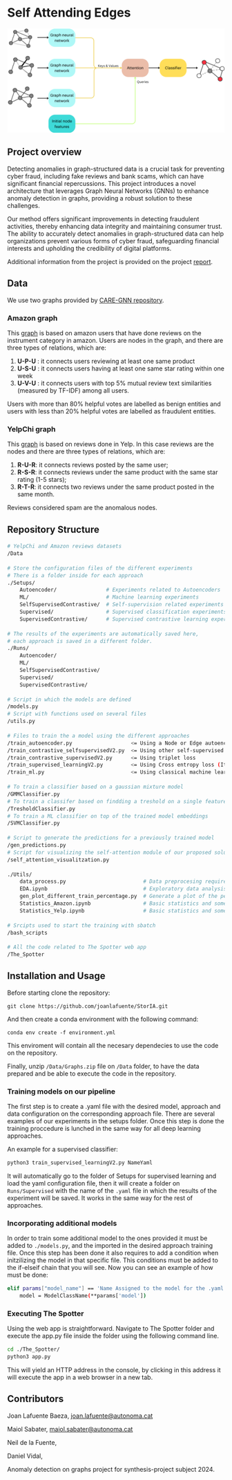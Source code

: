 # Self Attending Edges

![alt text](Images/pipeline.png)

## Project overview

Detecting anomalies in graph-structured data is a crucial task for preventing cyber fraud, including fake reviews and bank scams, which can have significant financial repercussions. This project introduces a novel architecture that leverages Graph Neural Networks (GNNs) to enhance anomaly detection in graphs, providing a robust solution to these challenges.

Our method offers significant improvements in detecting fraudulent activities, thereby enhancing data integrity and maintaining consumer trust. The ability to accurately detect anomalies in graph-structured data can help organizations prevent various forms of cyber fraud, safeguarding financial interests and upholding the credibility of digital platforms.

Additional information from the project is provided on the project [report](possarLink).

<!-- ## Application overview 
Aixo no se si cal o no aqui pero bueno com ho hem deescriure pel report ho podriem possar -->

## Data
We use two graphs provided by [CARE-GNN repository](https://github.com/YingtongDou/CARE-GNN?tab=readme-ov-file). 

### Amazon graph
This [graph](https://paperswithcode.com/dataset/amazon-fraud) is based on amazon users that have done reviews on the instrument category in amazon. Users are nodes in the graph, and there are three types of relations, which are:
  1. **U-P-U** : it connects users reviewing at least one same product
  2. **U-S-U** : it connects users having at least one same star rating within one week
  3. **U-V-U** : it connects users with top 5% mutual review text similarities (measured by TF-IDF) among all users.
     
Users with more than 80% helpful votes are labelled as benign entities and users with less than 20% helpful votes are labelled as fraudulent entities.


### YelpChi graph
This [graph](https://paperswithcode.com/dataset/yelpchi)  is based on reviews done in Yelp. In this case reviews are the nodes and there are three types of relations, which are:
  1. **R-U-R**: it connects reviews posted by the same user;
  2. **R-S-R**: it connects reviews under the same product with the same star rating (1-5 stars);
  3. **R-T-R**: it connects two reviews under the same product posted in the same month.
     
Reviews considered spam are the anomalous nodes.

## Repository Structure

```sh
# YelpChi and Amazon reviews datasets
/Data

# Store the configuration files of the different experiments
# There is a folder inside for each approach
./Setups/
    Autoencoder/                # Experiments related to Autoencoders 
    ML/                         # Machine learning experiments
    SelfSupervisedContrastive/  # Self-supervision related experiments
    Supervised/                 # Supervised classification experiments
    SupervisedContrastive/      # Supervised contrastive learning experiments

# The results of the experiments are automatically saved here,
# each approach is saved in a different folder.
./Runs/
    Autoencoder/ 
    ML/ 
    SelfSupervisedContrastive/ 
    Supervised/ 
    SupervisedContrastive/ 

# Script in which the models are defined
/models.py
# Script with functions used on several files
/utils.py

# Files to train the a model using the different approaches
/train_autoencoder.py                   <= Using a Node or Edge autoencoer  
/train_contrastive_selfsupervisedV2.py  <= Using other self-supervised methods
/train_contrastive_supervisedV2.py      <= Using triplet loss
/train_supervised_learningV2.py         <= Using Cross entropy loss (It can also use at the same time the triplet loss)
/train_ml.py                            <= Using classical machine learning methods

# To train a classifier based on a gaussian mixture model
/GMMClassifier.py
# To train a classifer based on findding a treshold on a single feature
/TresholdClassifier.py
# To train a ML classifier on top of the trained model embeddings
/SVMClassifier.py

# Script to generate the predictions for a previously trained model
/gen_predictions.py
# Script for visualizing the self-attention module of our proposed solution
/self_attention_visualitzation.py

./Utils/
    data_process.py                         # Data preprocesing required for the graphs
    EDA.ipynb                               # Exploratory data analysis
    gen_plot_different_train_percentage.py  # Generate a plot of the performance of the model given a percentage of the data used to train 
    Statistics_Amazon.ipynb                 # Basic statistics and some ML models for Amazon data 
    Statistics_Yelp.ipynb                   # Basic statistics and some ML models for Yelp data

# Srcipts used to start the training with sbatch
/bash_scripts

# All the code related to The Spotter web app
/The_Spotter
```

## Installation and Usage

Before starting clone the repository:

```
git clone https://github.com/joanlafuente/StorIA.git
```
And then create a conda environment with the following command:
```
conda env create -f environment.yml
```

This enviroment will contain all the necesary dependecies to use the code on the repository.

Finally, unzip ``/Data/Graphs.zip`` file on ``/Data`` folder, to have the data prepared and be able to execute the code in the repository.

### Training models on our pipeline
The first step is to create a .yaml file with the desired model, approach and data configuration on the corresponding approach file. There are several examples of our experiments in the setups folder. Once this step is done the training proccedure is lunched in the same way for all deep learning approaches.

An example for a supervised classifier:
```sh
python3 train_supervised_learningV2.py NameYaml
```
It will automatically go to the folder of Setups for supervised learning and load the yaml configuration file, then it will create a folder on ``Runs/Supervised`` with the name of the ``.yaml`` file in which the results of the experiment will be saved. It works in the same way for the rest of approaches.


### Incorporating additional models
In order to train some additional model to the ones provided it must be added to ``./models.py``, and the imported in the desired approach training file. Once this step has been done it also requires to add a condition when initzilizing the model in that specific file. This conditions must be added to the if-elseif chain that you will see. Now you can see an example of how must be done:

```sh
elif params["model_name"] == 'Name Assigned to the model for the .yaml files':
    model = ModelClassName(**params['model'])
```

### Executing The Spotter
Using the web app is straightforward. Navigate to The Spotter folder and execute the app.py file inside the folder using the following command line. 
```sh
cd ./The_Spotter/
python3 app.py
```
This will yield an HTTP address in the console, by clicking in this address it will execute the app in a web browser in a new tab.


## Contributors
Joan Lafuente Baeza, joan.lafuente@autonoma.cat

Maiol Sabater, maiol.sabater@autonoma.cat

Neil de la Fuente,

Daniel Vidal, 


Anomaly detection on graphs project for synthesis-project subject 2024. 
